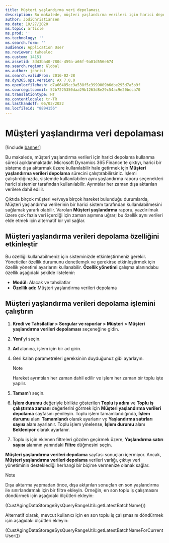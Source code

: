 ```yaml
---
title: Müşteri yaşlandırma veri depolaması
description: Bu makalede, müşteri yaşlandırma verileri için harici depolama kullanma süreci açıklanmaktadır. Çıktıyı, harici bir sisteme dışa aktarmak üzere kullanılabilir hale getirmek için Müşteri yaşlandırma verileri depolama sürecini çalıştırabilirsiniz.
author: JodiChristiansen
ms.date: 10/27/2020
ms.topic: article
ms.prod: ''
ms.technology: ''
ms.search.form: ''
audience: Application User
ms.reviewer: twheeloc
ms.custom: 14151
ms.assetid: 3d43ba40-780c-459a-a66f-9a01d556e674
ms.search.region: Global
ms.author: jchrist
ms.search.validFrom: 2016-02-28
ms.dyn365.ops.version: AX 7.0.0
ms.openlocfilehash: d7a66485cc9a538f5c3999009b6dbe295d7a5b9f
ms.sourcegitcommit: 52b7225350daa29b1263d8e29c54ac9e20bcca70
ms.translationtype: HT
ms.contentlocale: tr-TR
ms.lasthandoff: 06/03/2022
ms.locfileid: "8894156"
---
```

# <a name="customer-aging-data-storage"></a>Müşteri yaşlandırma veri depolaması

[!include [banner](../includes/banner.md)]

Bu makalede, müşteri yaşlandırma verileri için harici depolama kullanma süreci açıklanmaktadır. Microsoft Dynamics 365 Finance'te çıktıyı, harici bir sisteme dışa aktarmak üzere kullanılabilir hale getirmek için **Müşteri yaşlandırma verileri depolama** sürecini çalıştırabilirsiniz. İşlemi çalıştırdığınızda, sistemde kullanılabilen aynı yaşlandırma raporu seçenekleri harici sistemler tarafından kullanılabilir. Ayrıntılar her zaman dışa aktarılan verilere dahil edilir.

Çıktıda birçok müşteri ve/veya birçok hareket bulunduğu durumlarda, Müşteri yaşlandırma verilerinin bir harici sistem tarafından kullanılabilmesini sağlamak yararlı olabilir. Varolan **Müşteri yaşlandırma** raporu, yazdırılmak üzere çok fazla veri içerdiği için zaman aşımına uğrar; bu özellik aynı verileri elde etmek için alternatif bir yol sağlar.

## <a name="enable-the-customer-aging-data-storage-feature"></a>Müşteri yaşlandırma verileri depolama özelliğini etkinleştir

Bu özelliği kullanabilmeniz için sisteminizde etkinleştirmeniz gerekir. Yöneticiler özellik durumunu denetlemek ve gerekirse etkinleştirmek için özellik yönetimi ayarlarını kullanabilir. **Özellik yönetimi** çalışma alanındabu özellik aşağıdaki şekilde listelenir:

- **Modül:** Alacak ve tahsilatlar
- **Özellik adı:** Müşteri yaşlandırma verileri depolama

## <a name="run-the-customer-aging-data-storage-process"></a>Müşteri yaşlandırma verileri depolama işlemini çalıştırın

1. **Kredi ve Tahsilatlar \> Sorgular ve raporlar \> Müşteri \> Müşteri yaşlandırma verileri depolaması** seçeneğine gidin.
2. **Yeni**'yi seçin.
3. **Ad** alanına, işlem için bir ad girin.
4. Geri kalan parametreleri gereksinim duyduğunuz gibi ayarlayın.

    > [!NOTE]
    > Hareket ayrıntıları her zaman dahil edilir ve işlem her zaman bir toplu işte yapılır.

5. **Tamam**'ı seçin.
6. **İşlem durumu** değeriyle birlikte gösterilen **Toplu iş adını** ve **Toplu iş çalıştırma zamanı** değerlerini görmek için **Müşteri yaşlandırma verileri depolama** sayfasını yenileyin. Toplu işlem tamamlandığında, **İşlem durumu** alanı **Tamamlandı** olarak ayarlanır ve **Yaşlandırma satırları sayısı** alanı ayarlanır. Toplu işlem yinelense, **İşlem durumu** alanı **Bekleniyor** olarak ayarlanır.
7. Toplu iş için eklenen filtreleri gözden geçirmek üzere, **Yaşlandırma satırı sayısı** alanının yanındaki **Filtre** düğmesini seçin.

**Müşteri yaşlandırma verileri depolama** sayfası sonuçları içermiyor. Ancak, **Müşteri yaşlandırma verileri depolama** verileri varlığı, çıktıyı veri yönetiminin desteklediği herhangi bir biçime vermenize olanak sağlar.

> [!NOTE]
> Dışa aktarma yapmadan önce, dışa aktarılan sonuçları en son yaşlandırma ile sınırlandırmak için bir filtre ekleyin. Örneğin, en son toplu iş çalışmasını döndürmek için aşağıdaki ölçütleri ekleyin:
>
> (CustAgingDataStorageSysQueryRangeUtil::getLatestBatchName())
>
> Alternatif olarak, mevcut kullanıcı için en son toplu iş çalışmasını döndürmek için aşağıdaki ölçütleri ekleyin:
>
> (CustAgingDataStorageSysQueryRangeUtil::getLatestBatchNameForCurrentUser())
